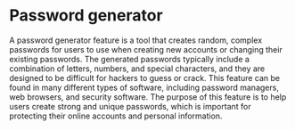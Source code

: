 # Password generator

A password generator feature is a tool that creates random, complex passwords for users to use when creating new accounts or changing their existing passwords. The generated passwords typically include a combination of letters, numbers, and special characters, and they are designed to be difficult for hackers to guess or crack. This feature can be found in many different types of software, including password managers, web browsers, and security software. The purpose of this feature is to help users create strong and unique passwords, which is important for protecting their online accounts and personal information.
